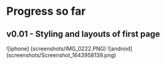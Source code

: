 # Progress so far
## v0.01 - Styling and layouts of first page
![iphone] (screenshots/IMG_0222.PNG)
![android] (screenshots/Screenshot_1643958139.png)